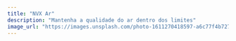 ```yaml
---
title: "NVX Ar"
description: "Mantenha a qualidade do ar dentro dos limites"
image_url: "https://images.unsplash.com/photo-1611270418597-a6c77f4b7271?ixlib=rb-1.2.1&ixid=MnwxMjA3fDB8MHxwaG90by1wYWdlfHx8fGVufDB8fHx8&auto=format&fit=crop&w=1996&q=80"
---
```


